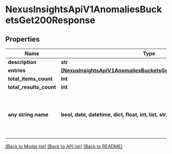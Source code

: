 # NexusInsightsApiV1AnomaliesBucketsGet200Response


## Properties
Name | Type | Description | Notes
------------ | ------------- | ------------- | -------------
**description** | **str** |  | [optional] 
**entries** | [**[NexusInsightsApiV1AnomaliesBucketsGet200ResponseEntriesInner]**](NexusInsightsApiV1AnomaliesBucketsGet200ResponseEntriesInner.md) |  | [optional] 
**total_items_count** | **int** |  | [optional] 
**total_results_count** | **int** |  | [optional] 
**any string name** | **bool, date, datetime, dict, float, int, list, str, none_type** | any string name can be used but the value must be the correct type | [optional]

[[Back to Model list]](../README.md#documentation-for-models) [[Back to API list]](../README.md#documentation-for-api-endpoints) [[Back to README]](../README.md)


